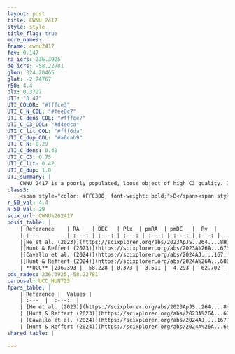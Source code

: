 ```yaml
---
layout: post
title: CWNU 2417
style: style
title_flag: true
more_names: 
fname: cwnu2417
fov: 0.147
ra_icrs: 236.3925
de_icrs: -58.22781
glon: 324.20465
glat: -2.74767
r50: 4.4
plx: 0.3727
UTI: "0.47"
UTI_COLOR: "#fffce3"
UTI_C_N_COL: "#fee0c7"
UTI_C_dens_COL: "#fffee7"
UTI_C_C3_COL: "#d4edca"
UTI_C_lit_COL: "#fff6da"
UTI_C_dup_COL: "#a6cab9"
UTI_C_N: 0.29
UTI_C_dens: 0.49
UTI_C_C3: 0.75
UTI_C_lit: 0.42
UTI_C_dup: 1.0
UTI_summary: |
    CWNU 2417 is a poorly populated, loose object of high C3 quality. It was recently reported in the literature.
class3: |
    <span style="color: #FFC300; font-weight: bold;">B</span><span style="color: green; font-weight: bold;">A</span>
r_50_val: 4.4
N_50_val: 29
scix_url: CWNU%202417
posit_table: |
    | Reference    | RA    | DEC   | Plx  | pmRA  | pmDE   |  Rv  |
    | :---         | :---: | :---: | :---: | :---: | :---: | :---: |
    |[He et al. (2023)](https://scixplorer.org/abs/2023ApJS..264....8H) | 236.355 | -58.244 | 0.373 | -3.595 | -4.287 | -62.7 |
    |[Hunt & Reffert (2023)](https://scixplorer.org/abs/2023A%26A...673A.114H) | 236.401 | -58.241 | 0.367 | -3.576 | -4.271 | -51.908 |
    |[Cavallo et al. (2024)](https://scixplorer.org/abs/2024AJ....167...12C) | 236.41 | -58.233 | 0.369 | -- | -- | -- |
    |[Hunt & Reffert (2024)](https://scixplorer.org/abs/2024A%26A...686A..42H) | 236.401 | -58.241 | 0.367 | -3.576 | -4.271 | -51.908 |
    | **UCC** |236.393 | -58.228 | 0.373 | -3.591 | -4.293 | -62.702 | 
cds_radec: 236.3925,-58.22781
carousel: UCC_HUNT23
fpars_table: |
    | Reference |  Values |
    | :---  |  :---:  |
    | [He et al. (2023)](https://scixplorer.org/abs/2023ApJS..264....8H) | `A0=1.6, m-M=11.9, logAge=8.85` |
    | [Hunt & Reffert (2023)](https://scixplorer.org/abs/2023A%26A...673A.114H) | `AV50=1.602, diffAV50=0.565, MOD50=11.971, logAge50=8.419` |
    | [Cavallo et al. (2024)](https://scixplorer.org/abs/2024AJ....167...12C) | `AV50=1.9, dMod50=11.9, logAge50=8.37, [Fe/H]50=0.16` |
    | [Hunt & Reffert (2024)](https://scixplorer.org/abs/2024A%26A...686A..42H) | `MassJ=178.955` |
shared_table: |
    
---
```

